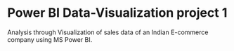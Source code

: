# Power BI Data-Visualization project 1
Analysis through Visualization of sales data of an Indian E-commerce company using MS Power BI.
